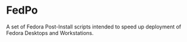 # FedPo
A set of Fedora Post-Install scripts intended to speed up deployment of Fedora Desktops and Workstations.
